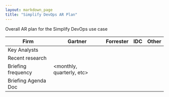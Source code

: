 ```yaml
---
layout: markdown_page
title: "Simplify DevOps AR Plan"
---
```


Overall AR plan for the Simplify DevOps use case

| Firm | Gartner | Forrester | IDC | Other |
|--------------------|------------------------------|-----------|-----|-------|
| Key Analysts | <list key analysts> |  |  |  |
| Recent research | <links to relevant research> |  |  |  |
| Briefing frequency | <monthly, quarterly, etc> |  |  |  |
| Briefing Agenda Doc | <link to the briefing G-Doc> |  |  |  |
